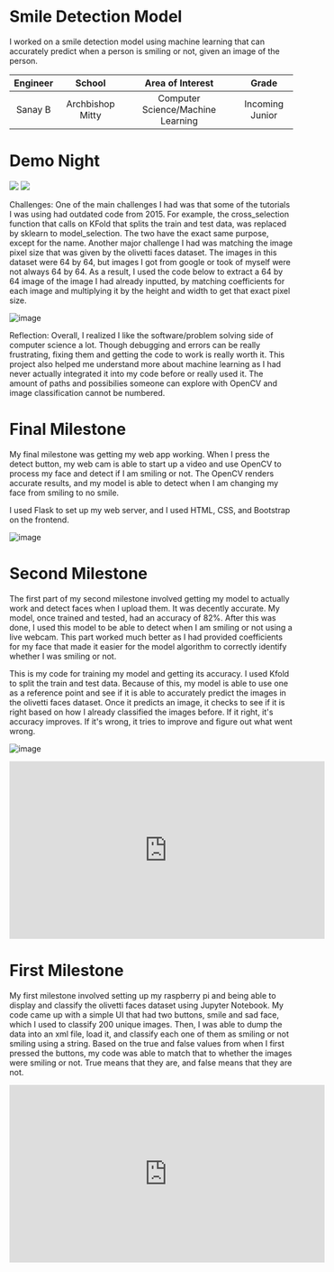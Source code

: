 ﻿# Smile Detection Model
I worked on a smile detection model using machine learning that can accurately predict when a person is smiling or not, given an image of the person. 

| **Engineer** | **School** | **Area of Interest** | **Grade** |
|:--:|:--:|:--:|:--:|
| Sanay B | Archbishop Mitty | Computer Science/Machine Learning | Incoming Junior

# Demo Night

<img src = "C:\Stuff\Sanay\Computer\Raspberry Pi\SmileDetection\images\smile.png">
<img src = "C:\Stuff\Sanay\Computer\Raspberry Pi\SmileDetection\images\nosmile.png">


Challenges: One of the main challenges I had was that some of the tutorials I was using had outdated code from 2015. For example, the cross_selection function that calls on KFold that splits the train and test data, was replaced by sklearn to model_selection. The two have the exact same purpose, except for the name. Another major challenge I had was matching the image pixel size that was given by the olivetti faces dataset. The images in this dataset were 64 by 64, but images I got from google or took of myself were not always 64 by 64. As a result, I used the code below to extract a 64 by 64 image of the image I had already inputted, by matching coefficients for each image and multiplying it by the height and width to get that exact pixel size.


![image](https://user-images.githubusercontent.com/60077919/126688915-27157415-da6c-497e-9f93-66d65fa377c5.png)


Reflection: Overall, I realized I like the software/problem solving side of computer science a lot. Though debugging and errors can be really frustrating, fixing them and getting the code to work is really worth it. This project also helped me understand more about machine learning as I had never actually integrated it into my code before or really used it. The amount of paths and possibilies someone can explore with OpenCV and image classification cannot be numbered.


# Final Milestone
My final milestone was getting my web app working. When I press the detect button, my web cam is able to start up a video and use OpenCV to process my face and detect if I am smiling or not. The OpenCV renders accurate results, and my model is able to detect when I am changing my face from smiling to no smile.


I used Flask to set up my web server, and I used HTML, CSS, and Bootstrap on the frontend.


![image](https://user-images.githubusercontent.com/60077919/126812219-c26c631a-cfb7-40e9-ab94-78343ba77e31.png)



# Second Milestone
The first part of my second milestone involved getting my model to actually work and detect faces when I upload them. It was decently accurate. My model, once trained and tested, had an accuracy of 82%. After this was done, I used this model to be able to detect when I am smiling or not using a live webcam. This part worked much better as I had provided coefficients for my face that made it easier for the model algorithm to correctly identify whether I was smiling or not.


This is my code for training my model and getting its accuracy. I used Kfold to split the train and test data. Because of this, my model is able to use one as a reference point and see if it is able to accurately predict the images in the olivetti faces dataset. Once it predicts an image, it checks to see if it is right based on how I already classified the images before. If it right, it's accuracy improves. If it's wrong, it tries to improve and figure out what went wrong.


![image](https://user-images.githubusercontent.com/60077919/126688752-bf4b0f21-8fc4-4452-9ecf-4b3468865e87.png)


<center><iframe width="560" height="315" src="https://www.youtube.com/embed/a5R4cG8g_pQ" title="YouTube video player" frameborder="0" allow="accelerometer; autoplay; clipboard-write; encrypted-media; gyroscope; picture-in-picture" allowfullscreen></iframe></center>

# First Milestone
  

My first milestone involved setting up my raspberry pi and being able to display and classify the olivetti faces dataset using Jupyter Notebook. My code came up with a simple UI that had two buttons, smile and sad face, which I used to classify 200 unique images. Then, I was able to dump the data into an xml file, load it, and classify each one of them as smiling or not smiling using a string. Based on the true and false values from when I first pressed the buttons, my code was able to match that to whether the images were smiling or not. True means that they are, and false means that they are not.


<center><iframe width="560" height="315" src="https://www.youtube.com/embed/RxNrnyGkhDE" title="YouTube video player" frameborder="0" allow="accelerometer; autoplay; clipboard-write; encrypted-media; gyroscope; picture-in-picture" allowfullscreen></iframe></center>

